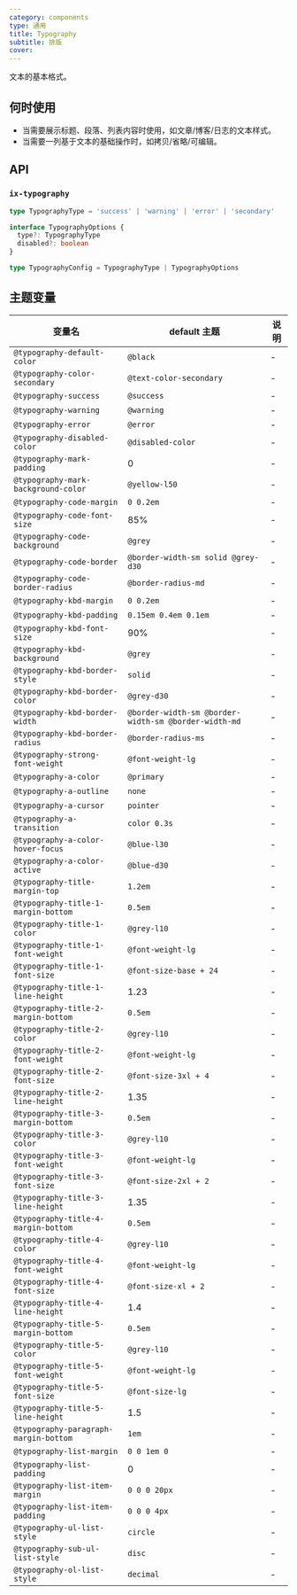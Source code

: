 ```yaml
---
category: components
type: 通用
title: Typography
subtitle: 排版
cover: 
---
```


文本的基本格式。

## 何时使用

- 当需要展示标题、段落、列表内容时使用，如文章/博客/日志的文本样式。
- 当需要一列基于文本的基础操作时，如拷贝/省略/可编辑。

## API

### `ix-typography`

```typescript
type TypographyType = 'success' | 'warning' | 'error' | 'secondary'

interface TypographyOptions {
  type?: TypographyType
  disabled?: boolean
}

type TypographyConfig = TypographyType | TypographyOptions
```

## 主题变量

| 变量名                                | default 主题                                      | 说明 |
| ------------------------------------- | ------------------------------------------------- | ---- |
| `@typography-default-color`           | `@black`                                          | -    |
| `@typography-color-secondary`         | `@text-color-secondary`                                      | -    |
| `@typography-success`           | `@success`                                  | -    |
| `@typography-warning`           | `@warning`                                  | -    |
| `@typography-error`             | `@error`                                    | -    |
| `@typography-disabled-color`          | `@disabled-color`                                      | -    |
| `@typography-mark-padding`            | 0                                                 | -    |
| `@typography-mark-background-color`   | `@yellow-l50`                                     | -    |
| `@typography-code-margin`             | `0 0.2em`                                         | -    |
| `@typography-code-font-size`          | 85%                                               | -    |
| `@typography-code-background`         | `@grey`                                           | -    |
| `@typography-code-border`             | `@border-width-sm solid @grey-d30`                 | -    |
| `@typography-code-border-radius`      | `@border-radius-md`                               | -    |
| `@typography-kbd-margin`              | `0 0.2em`                                         | -    |
| `@typography-kbd-padding`             | `0.15em 0.4em 0.1em`                              | -    |
| `@typography-kbd-font-size`           | 90%                                               | -    |
| `@typography-kbd-background`          | `@grey`                                           | -    |
| `@typography-kbd-border-style`        | `solid`                                           | -    |
| `@typography-kbd-border-color`        | `@grey-d30`                                       | -    |
| `@typography-kbd-border-width`        | `@border-width-sm @border-width-sm @border-width-md` | -    |
| `@typography-kbd-border-radius`       | `@border-radius-ms`                               | -    |
| `@typography-strong-font-weight`      | `@font-weight-lg`                                 | -    |
| `@typography-a-color`                 | `@primary`                                  | -    |
| `@typography-a-outline`               | `none`                                            | -    |
| `@typography-a-cursor`                | `pointer`                                         | -    |
| `@typography-a-transition`            | `color 0.3s`                                      | -    |
| `@typography-a-color-hover-focus`     | `@blue-l30`                                       | -    |
| `@typography-a-color-active`          | `@blue-d30`                                       | -    |
| `@typography-title-margin-top`        | `1.2em`                                           | -    |
| `@typography-title-1-margin-bottom`   | `0.5em`                                           | -    |
| `@typography-title-1-color`           | `@grey-l10`                                      | -    |
| `@typography-title-1-font-weight`     | `@font-weight-lg`                                 | -    |
| `@typography-title-1-font-size`       | `@font-size-base + 24`                            | -    |
| `@typography-title-1-line-height`     | 1.23                                              | -    |
| `@typography-title-2-margin-bottom`   | `0.5em`                                           | -    |
| `@typography-title-2-color`           | `@grey-l10`                                      | -    |
| `@typography-title-2-font-weight`     | `@font-weight-lg`                                 | -    |
| `@typography-title-2-font-size`       | `@font-size-3xl + 4`                              | -    |
| `@typography-title-2-line-height`     | 1.35                                              | -    |
| `@typography-title-3-margin-bottom`   | `0.5em`                                           | -    |
| `@typography-title-3-color`           | `@grey-l10`                                      | -    |
| `@typography-title-3-font-weight`     | `@font-weight-lg`                                 | -    |
| `@typography-title-3-font-size`       | `@font-size-2xl + 2`                               | -    |
| `@typography-title-3-line-height`     | 1.35                                              | -    |
| `@typography-title-4-margin-bottom`   | `0.5em`                                           | -    |
| `@typography-title-4-color`           | `@grey-l10`                                      | -    |
| `@typography-title-4-font-weight`     | `@font-weight-lg`                                 | -    |
| `@typography-title-4-font-size`       | `@font-size-xl + 2`                               | -    |
| `@typography-title-4-line-height`     | 1.4                                               | -    |
| `@typography-title-5-margin-bottom`   | `0.5em`                                           | -    |
| `@typography-title-5-color`           | `@grey-l10`                                      | -    |
| `@typography-title-5-font-weight`     | `@font-weight-lg`                                 | -    |
| `@typography-title-5-font-size`       | `@font-size-lg`                                   | -    |
| `@typography-title-5-line-height`     | 1.5                                               | -    |
| `@typography-paragraph-margin-bottom` | `1em`                                             | -    |
| `@typography-list-margin`             | `0 0 1em 0`                                       | -    |
| `@typography-list-padding`            | 0                                                 | -    |
| `@typography-list-item-margin`        | `0 0 0 20px`                                      | -    |
| `@typography-list-item-padding`       | `0 0 0 4px`                                       | -    |
| `@typography-ul-list-style`           | `circle`                                          | -    |
| `@typography-sub-ul-list-style`       | `disc`                                            | -    |
| `@typography-ol-list-style`           | `decimal`                                         | -    |
